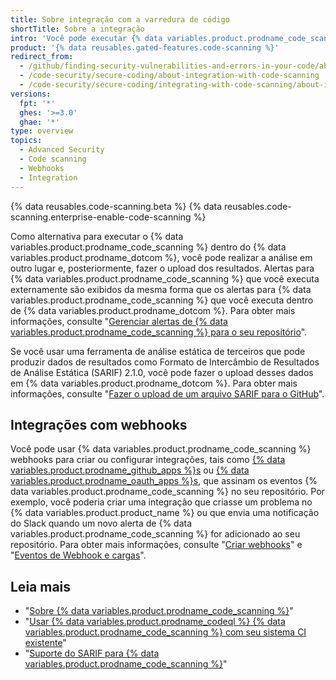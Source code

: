 ```yaml
---
title: Sobre integração com a varredura de código
shortTitle: Sobre a integração
intro: 'Você pode executar {% data variables.product.prodname_code_scanning %} externamente e depois exibir os resultados em {% data variables.product.prodname_dotcom %} ou configurar webhooks que escutem a atividade de {% data variables.product.prodname_code_scanning %} no seu repositório.'
product: '{% data reusables.gated-features.code-scanning %}'
redirect_from:
  - /github/finding-security-vulnerabilities-and-errors-in-your-code/about-integration-with-code-scanning
  - /code-security/secure-coding/about-integration-with-code-scanning
  - /code-security/secure-coding/integrating-with-code-scanning/about-integration-with-code-scanning
versions:
  fpt: '*'
  ghes: '>=3.0'
  ghae: '*'
type: overview
topics:
  - Advanced Security
  - Code scanning
  - Webhooks
  - Integration
---
```


<!--For this article in earlier GHES versions, see /content/github/finding-security-vulnerabilities-and-errors-in-your-code-->

{% data reusables.code-scanning.beta %}
{% data reusables.code-scanning.enterprise-enable-code-scanning %}

Como alternativa para executar o {% data variables.product.prodname_code_scanning %} dentro do {% data variables.product.prodname_dotcom %}, você pode realizar a análise em outro lugar e, posteriormente, fazer o upload dos resultados. Alertas para {% data variables.product.prodname_code_scanning %} que você executa externamente são exibidos da mesma forma que os alertas para  {% data variables.product.prodname_code_scanning %} que você executa dentro de {% data variables.product.prodname_dotcom %}. Para obter mais informações, consulte "[Gerenciar alertas de {% data variables.product.prodname_code_scanning %} para o seu repositório](/code-security/secure-coding/managing-code-scanning-alerts-for-your-repository)".

Se você usar uma ferramenta de análise estática de terceiros que pode produzir dados de resultados como Formato de Intercâmbio de Resultados de Análise Estática (SARIF) 2.1.0, você pode fazer o upload desses dados em {% data variables.product.prodname_dotcom %}. Para obter mais informações, consulte "[Fazer o upload de um arquivo SARIF para o GitHub](/code-security/secure-coding/uploading-a-sarif-file-to-github)".

## Integrações com webhooks

Você pode usar {% data variables.product.prodname_code_scanning %} webhooks para criar ou configurar integrações, tais como [{% data variables.product.prodname_github_apps %}s](/apps/building-github-apps/) ou [{% data variables.product.prodname_oauth_apps %}s](/apps/building-oauth-apps/), que assinam os eventos {% data variables.product.prodname_code_scanning %} no seu repositório. Por exemplo, você poderia criar uma integração que criasse um problema no {% data variables.product.product_name %} ou que envia uma notificação do Slack quando um novo alerta de {% data variables.product.prodname_code_scanning %} for adicionado ao seu repositório. Para obter mais informações, consulte "[Criar webhooks](/developers/webhooks-and-events/creating-webhooks)" e "[Eventos de Webhook e cargas](/developers/webhooks-and-events/webhook-events-and-payloads#code_scanning_alert)".

## Leia mais

* "[Sobre {% data variables.product.prodname_code_scanning %}](/code-security/secure-coding/about-code-scanning)"
* "[Usar {% data variables.product.prodname_codeql %} {% data variables.product.prodname_code_scanning %} com seu sistema CI existente](/code-security/secure-coding/using-codeql-code-scanning-with-your-existing-ci-system)"
* "[Suporte do SARIF para {% data variables.product.prodname_code_scanning %}](/code-security/secure-coding/sarif-support-for-code-scanning)"
